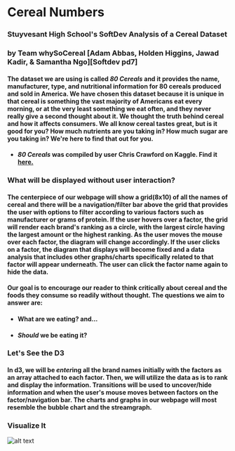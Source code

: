 # Cereal Numbers
### Stuyvesant High School's SoftDev Analysis of a Cereal Dataset
### by Team whySoCereal [Adam Abbas, Holden Higgins, Jawad Kadir, & Samantha Ngo][Softdev pd7]

#### The dataset we are using is called *80 Cereals* and it provides the name, manufacturer, type, and nutritional information for 80 cereals produced and sold in America. We have chosen this dataset because it is unique in that cereal is something the vast majority of Americans eat every morning, or at the very least something we eat often, and they never really give a second thought about it. We thought the truth behind cereal and how it affects consumers. We all know cereal tastes great, but is it good for you? How much nutrients are you taking in? How much sugar are you taking in? We're here to find that out for you. 

- #### *80 Cereals* was compiled by user Chris Crawford on Kaggle. Find it [here.](https://www.kaggle.com/crawford/80-cereals)

### What will be displayed without user interaction?
#### The centerpiece of our webpage will show a grid(8x10) of all the names of cereal and there will be a navigation/filter bar above the grid that provides the user with options to filter according to various factors such as manufacturer or grams of protein. If the user hovers over a factor, the grid will render each brand's ranking as a circle, with the largest circle having the largest amount or the highest ranking. As the user moves the mouse over each factor, the diagram will change accordingly. If the user clicks on a factor, the diagram that displays will become fixed and a data analysis that includes other graphs/charts specifically related to that factor will appear underneath. The user can click the factor name again to hide the data. 

#### Our goal is to encourage our reader to think critically about cereal and the foods they consume so readily without thought. The questions we aim to answer are: 
- #### What are we eating? and...
- #### *Should* we be eating it?

### Let's See the D3
#### In d3, we will be *enter*ing all the brand names initially with the factors as an array attached to each factor. Then, we will utilize the data as is to rank and display the information. Transitions will be used to uncover/hide information and when the user's mouse moves between factors on the factor/navigation bar. The charts and graphs in our webpage will most resemble the bubble chart and the streamgraph.

### Visualize It
![alt text](https://github.com/sngo1/whySoCereal/blob/master/Cereal%20Numbers.jpg)
